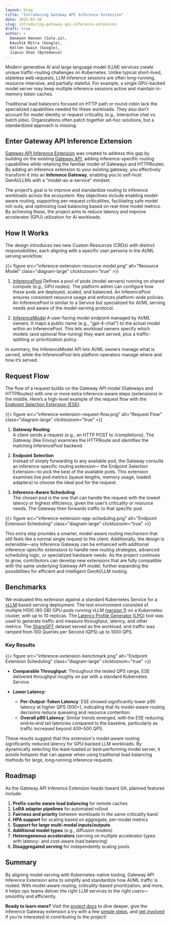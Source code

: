 ```yaml
---
layout: blog
title: "Introducing Gateway API Inference Extension"
date: 2025-03-36
slug: introducing-gateway-api-inference-extension
draft: true
author: >
  Daneyon Hansen (Solo.io),
  Kaushik Mitra (Google),
  Kellen Swain (Google),
  Jiaxin Shan (Bytedance)
---
```


Modern generative AI and large language model (LLM) services create unique traffic-routing challenges
on Kubernetes. Unlike typical short-lived, stateless web requests, LLM inference sessions are often
long-running, resource-intensive, and partially stateful. For example, a single GPU-backed model server
may keep multiple inference sessions active and maintain in-memory token caches.

Traditional load balancers focused on HTTP path or round-robin lack the specialized capabilities needed
for these workloads. They also don’t account for model identity or request criticality (e.g., interactive
chat vs. batch jobs). Organizations often patch together ad-hoc solutions, but a standardized approach
is missing.

## Enter Gateway API Inference Extension

[Gateway API Inference Extension](https://gateway-api-inference-extension.sigs.k8s.io/) was created to address
this gap by building on the existing [Gateway API](https://gateway-api.sigs.k8s.io/), adding inference-specific
routing capabilities while retaining the familiar model of Gateways and HTTPRoutes. By adding an inference
extension to your existing gateway, you effectively transform it into an **Inference Gateway**, enabling you to
self-host GenAI/LLMs with a “model-as-a-service” mindset.

The project’s goal is to improve and standardize routing to inference workloads across the ecosystem. Key
objectives include enabling model-aware routing, supporting per-request criticalities, facilitating safe model
roll-outs, and optimizing load balancing based on real-time model metrics. By achieving these, the project aims
to reduce latency and improve accelerator (GPU) utilization for AI workloads.

## How It Works

The design introduces two new Custom Resources (CRDs) with distinct responsibilities, each aligning with a
specific user persona in the AI/ML serving workflow​:

{{< figure src="inference-extension-resource-model.png" alt="Resource Model" class="diagram-large" clicktozoom="true" >}}

1. [InferencePool](https://gateway-api-inference-extension.sigs.k8s.io/api-types/inferencepool/)
   Defines a pool of pods (model servers) running on shared compute (e.g., GPU nodes). The platform admin can
   configure how these pods are deployed, scaled, and balanced. An InferencePool ensures consistent resource
   usage and enforces platform-wide policies. An InferencePool is similar to a Service but specialized for AI/ML
   serving needs and aware of the model-serving protocol.

2. [InferenceModel](https://gateway-api-inference-extension.sigs.k8s.io/api-types/inferencemodel/)
   A user-facing model endpoint managed by AI/ML owners. It maps a public name (e.g., "gpt-4-chat") to the actual
   model within an InferencePool. This lets workload owners specify which models (and optional fine-tuning) they
   want served, plus a traffic-splitting or prioritization policy.

In summary, the InferenceModel API lets AI/ML owners manage what is served, while the InferencePool lets platform
operators manage where and how it’s served.

## Request Flow

The flow of a request builds on the Gateway API model (Gateways and HTTPRoutes) with one or more extra inference-aware
steps (extensions) in the middle. Here’s a high-level example of the request flow with the
[Endpoint Selection Extension (ESE)](https://gateway-api-inference-extension.sigs.k8s.io/#endpoint-selection-extension):

{{< figure src="inference-extension-request-flow.png" alt="Request Flow" class="diagram-large" clicktozoom="true" >}}

1. **Gateway Routing**  
   A client sends a request (e.g., an HTTP POST to /completions). The Gateway (like Envoy) examines the HTTPRoute
   and identifies the matching InferencePool backend.

2. **Endpoint Selection**  
   Instead of simply forwarding to any available pod, the Gateway consults an inference-specific routing extension—
   the Endpoint Selection Extension—to pick the best of the available pods. This extension examines live pod metrics
   (queue lengths, memory usage, loaded adapters) to choose the ideal pod for the request.

3. **Inference-Aware Scheduling**  
   The chosen pod is the one that can handle the request with the lowest latency or highest efficiency, given the
   user’s criticality or resource needs. The Gateway then forwards traffic to that specific pod.

{{< figure src="inference-extension-epp-scheduling.png" alt="Endpoint Extension Scheduling" class="diagram-large" clicktozoom="true" >}}

This extra step provides a smarter, model-aware routing mechanism that still feels like a normal single request to
the client. Additionally, the design is extensible—any Inference Gateway can be enhanced with additional inference-specific
extensions to handle new routing strategies, advanced scheduling logic, or specialized hardware needs. As the project
continues to grow, contributors can develop new extensions that are fully compatible with the same underlying
Gateway API model, further expanding the possibilities for efficient and intelligent GenAI/LLM routing.

## Benchmarks

We evaluated ​this extension against a standard Kubernetes Service for a [vLLM](https://docs.vllm.ai/en/latest/)‐based
serving deployment. The test environment consisted of multiple H100 (80 GB) GPU pods running vLLM ([version 1](https://blog.vllm.ai/2025/01/27/v1-alpha-release.html))
on a Kubernetes cluster, with up to 10 replicas. The [Latency Profile Generator (LPG)](https://github.com/AI-Hypercomputer/inference-benchmark)
tool was used to generate traffic and measure throughput, latency, and other metrics. The
[ShareGPT](https://huggingface.co/datasets/anon8231489123/ShareGPT_Vicuna_unfiltered/resolve/main/ShareGPT_V3_unfiltered_cleaned_split.json)
dataset served as the workload, and traffic was ramped from 100 Queries per Second (QPS) up to 1000 QPS.

### Key Results

{{< figure src="inference-extension-benchmark.png" alt="Endpoint Extension Scheduling" class="diagram-large" clicktozoom="true" >}}

- **Comparable Throughput**: Throughout the tested QPS range, ESE delivered throughput roughly on par with a standard
  Kubernetes Service.

- **Lower Latency**:
  - **Per‐Output‐Token Latency**: ​ESE showed significantly lower p90 latency at higher QPS (500+), indicating that
  its model-aware routing decisions reduce queueing and resource contention.
  - **Overall p90 Latency**: Similar trends emerged, with the ​ESE reducing end‐to‐end tail latencies compared to the
  baseline, particularly as traffic increased beyond 400–500 QPS.

These results suggest that this extension's model‐aware routing significantly reduced latency for GPU‐backed LLM
workloads. By dynamically selecting the least‐loaded or best‐performing model server, it avoids hotspots that can
appear when using traditional load balancing methods for large, long‐running inference requests.

## Roadmap

As the Gateway API Inference Extension heads toward GA, planned features include:

1. **Prefix-cache aware load balancing** for remote caches
2. **LoRA adapter pipelines** for automated rollout
3. **Fairness and priority** between workloads in the same criticality band
4. **HPA support** for scaling based on aggregate, per-model metrics
5. **Support for large multi-modal inputs/outputs**
6. **Additional model types** (e.g., diffusion models)
7. **Heterogeneous accelerators** (serving on multiple accelerator types with latency- and cost-aware load balancing)
8. **Disaggregated serving** for independently scaling pools

## Summary

By aligning model serving with Kubernetes-native tooling, Gateway API Inference Extension aims to simplify
and standardize how AI/ML traffic is routed. With model-aware routing, criticality-based prioritization, and
more, it helps ops teams deliver the right LLM services to the right users—smoothly and efficiently.

**Ready to learn more?** Visit the [project docs](https://gateway-api-inference-extension.sigs.k8s.io/) to dive deeper,
give the Inference Gateway extension a try with a few [simple steps](https://gateway-api-inference-extension.sigs.k8s.io/guides/),
and [get involved](https://gateway-api-inference-extension.sigs.k8s.io/contributing/) if you’re interested in
contributing to the project!
